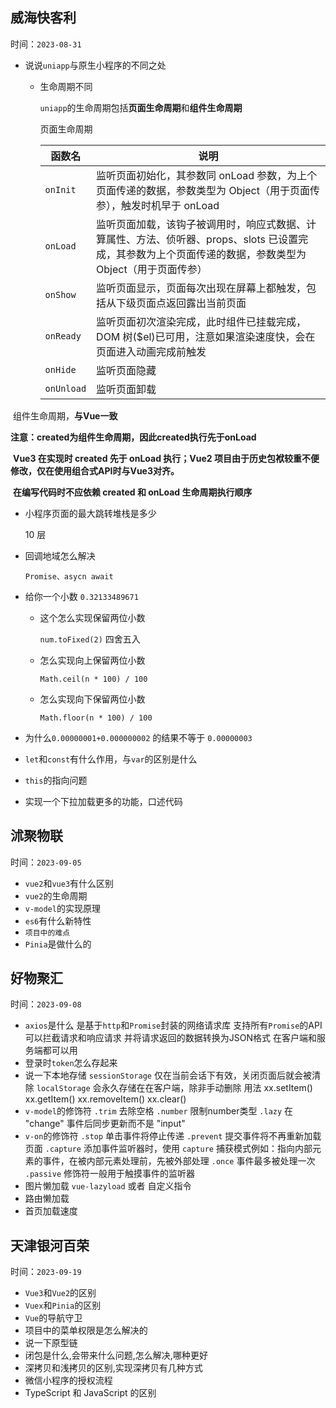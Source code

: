 ## 威海快客利

时间：`2023-08-31`

* 说说`uniapp`与原生小程序的不同之处

  * 生命周期不同

    `uniapp`的生命周期包括**页面生命周期**和**组件生命周期**

    页面生命周期
    
    | 函数名     | 说明                                                         |
    | ---------- | ------------------------------------------------------------ |
    | `onInit`   | 监听页面初始化，其参数同 onLoad 参数，为上个页面传递的数据，参数类型为 Object（用于页面传参），触发时机早于 onLoad |
    | `onLoad`   | 监听页面加载，该钩子被调用时，响应式数据、计算属性、方法、侦听器、props、slots 已设置完成，其参数为上个页面传递的数据，参数类型为 Object（用于页面传参） |
    | `onShow`   | 监听页面显示，页面每次出现在屏幕上都触发，包括从下级页面点返回露出当前页面 |
    | `onReady`  | 监听页面初次渲染完成，此时组件已挂载完成，DOM 树($el)已可用，注意如果渲染速度快，会在页面进入动画完成前触发 |
    | `onHide`   | 监听页面隐藏                                                 |
    | `onUnload` | 监听页面卸载                                                 |

​    		  组件生命周期，**与Vue一致**

​			 **注意：created为组件生命周期，因此created执行先于onLoad**

​			**Vue3 在实现时 created 先于 onLoad 执行；Vue2 项目由于历史包袱较重不便修改，仅在使用组合式API时与Vue3对齐。**


​			**在编写代码时不应依赖 created 和 onLoad 生命周期执行顺序**

* 小程序页面的最大跳转堆栈是多少

  10 层

* 回调地域怎么解决

  `Promise、asycn await`

* 给你一个小数 `0.32133489671`
  * 这个怎么实现保留两位小数

    `num.toFixed(2)` 四舍五入

  * 怎么实现向上保留两位小数

    `Math.ceil(n * 100) / 100`

  * 怎么实现向下保留两位小数

    `Math.floor(n * 100) / 100`

* 为什么`0.00000001+0.000000002` 的结果不等于 `0.00000003`


* `let`和`const`有什么作用，与`var`的区别是什么

* `this`的指向问题

* 实现一个下拉加载更多的功能，口述代码

## 沭聚物联

时间：`2023-09-05`

* `vue2`和`vue3`有什么区别
* `vue2`的生命周期
* `v-model`的实现原理
* `es6`有什么新特性
* `项目中的难点`
* `Pinia`是做什么的

## 好物聚汇

时间：`2023-09-08`

* `axios`是什么
  是基于`http`和`Promise`封装的网络请求库
  支持所有`Promise`的API
  可以拦截请求和响应请求
  并将请求返回的数据转换为JSON格式
  在客户端和服务端都可以用
* 登录时`token`怎么存起来
* 说一下本地存储
  `sessionStorage` 仅在当前会话下有效，关闭页面后就会被清除
  `localStorage` 会永久存储在在客户端，除非手动删除
  用法
    xx.setItem()
    xx.getItem()
    xx.removeItem()
    xx.clear()
* `v-model`的修饰符
  `.trim` 去除空格
  `.number` 限制number类型
  `.lazy` 在 "change" 事件后同步更新而不是 "input"
* `v-on`的修饰符
  `.stop` 单击事件将停止传递
  `.prevent` 提交事件将不再重新加载页面
  `.capture` 添加事件监听器时，使用 `capture` 捕获模式例如：指向内部元素的事件，在被内部元素处理前，先被外部处理
  `.once` 事件最多被处理一次
  `.passive` 修饰符一般用于触摸事件的监听器
* 图片懒加载
  `vue-lazyload` 或者 自定义指令
* 路由懒加载
* 首页加载速度

## 天津银河百荣

时间：`2023-09-19`

* `Vue3`和`Vue2`的区别
* `Vuex`和`Pinia`的区别
* `Vue`的导航守卫
* 项目中的菜单权限是怎么解决的
* 说一下原型链
* 闭包是什么,会带来什么问题,怎么解决,哪种更好
* 深拷贝和浅拷贝的区别,实现深拷贝有几种方式
* 微信小程序的授权流程
* TypeScript 和 JavaScript 的区别
